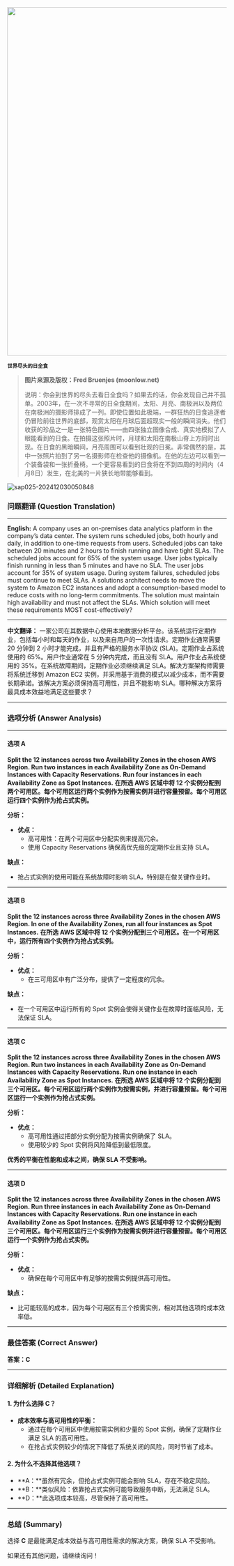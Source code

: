 <img src="https://www.bjp.org.cn/upload/image/2024/03/04/1709539524606083726.jpg" width="800" />  

<small>**世界尽头的日全食**</small>  

> **图片来源及版权：Fred Bruenjes (moonlow.net)**
>
> 说明：你会到世界的尽头去看日全食吗？如果去的话，你会发现自己并不孤单。2003年，在一次不寻常的日全食期间，太阳、月亮、南极洲以及两位在南极洲的摄影师排成了一列。即使位置如此极端，一群狂热的日食追逐者仍冒险前往世界的底部，观赏太阳在月球后面超现实一般的瞬间消失。他们收获的珍品之一是一张特色图片——由四张独立图像合成、真实地模拟了人眼能看到的日食。在拍摄这张照片时，月球和太阳在南极山脊上方同时出现。在日食的黑暗瞬间，月亮周围可以看到壮观的日冕。非常偶然的是，其中一张照片拍到了另一名摄影师在检查他的摄像机。在他的左边可以看到一个装备袋和一张折叠椅。一个更容易看到的日食将在不到四周的时间内（4月8日）发生，在北美的一片狭长地带能够看到。



![sap025-202412030050848](https://aea62e6.webp.li/2024/12/sap025-202412030050848.png)

### 问题翻译 (Question Translation)

------

**English:**
A company uses an on-premises data analytics platform in the company’s data center. The system runs scheduled jobs, both hourly and daily, in addition to one-time requests from users. Scheduled jobs can take between 20 minutes and 2 hours to finish running and have tight SLAs. The scheduled jobs account for 65% of the system usage. User jobs typically finish running in less than 5 minutes and have no SLA. The user jobs account for 35% of system usage. During system failures, scheduled jobs must continue to meet SLAs. A solutions architect needs to move the system to Amazon EC2 instances and adopt a consumption-based model to reduce costs with no long-term commitments. The solution must maintain high availability and must not affect the SLAs. Which solution will meet these requirements MOST cost-effectively?

------

**中文翻译：**
一家公司在其数据中心使用本地数据分析平台。该系统运行定期作业，包括每小时和每天的作业，以及来自用户的一次性请求。定期作业通常需要 20 分钟到 2 小时才能完成，并且有严格的服务水平协议 (SLA)。定期作业占系统使用的 65%。用户作业通常在 5 分钟内完成，而且没有 SLA。用户作业占系统使用的 35%。在系统故障期间，定期作业必须继续满足 SLA。解决方案架构师需要将系统迁移到 Amazon EC2 实例，并采用基于消费的模式以减少成本，而不需要长期承诺。该解决方案必须保持高可用性，并且不能影响 SLA。哪种解决方案将最具成本效益地满足这些要求？

------

### 选项分析 (Answer Analysis)

------

#### **选项 A**

**Split the 12 instances across two Availability Zones in the chosen AWS Region. Run two instances in each Availability Zone as On-Demand Instances with Capacity Reservations. Run four instances in each Availability Zone as Spot Instances.**
**在所选 AWS 区域中将 12 个实例分配到两个可用区。每个可用区运行两个实例作为按需实例并进行容量预留。每个可用区运行四个实例作为抢占式实例。**

**分析：**

- **优点：**
    - 高可用性：在两个可用区中分配实例来提高冗余。
    - 使用 Capacity Reservations 确保高优先级的定期作业且支持 SLA。

**缺点：**
- 抢占式实例的使用可能在系统故障时影响 SLA，特别是在做关键作业时。

---

#### **选项 B**

**Split the 12 instances across three Availability Zones in the chosen AWS Region. In one of the Availability Zones, run all four instances as Spot Instances.**
**在所选 AWS 区域中将 12 个实例分配到三个可用区。在一个可用区中，运行所有四个实例作为抢占式实例。**

**分析：**

- **优点：**
    - 在三可用区中有广泛分布，提供了一定程度的冗余。

**缺点：**
- 在一个可用区中运行所有的 Spot 实例会使得关键作业在故障时面临风险，无法保证 SLA。

---

#### **选项 C**

**Split the 12 instances across three Availability Zones in the chosen AWS Region. Run two instances in each Availability Zone as On-Demand Instances with Capacity Reservations. Run one instance in each Availability Zone as Spot Instances.**
**在所选 AWS 区域中将 12 个实例分配到三个可用区。每个可用区运行两个实例作为按需实例，并进行容量预留。每个可用区运行一个实例作为抢占式实例。**

**分析：**

- **优点：**
    - 高可用性通过把部分实例分配为按需实例确保了 SLA。
    - 使用较少的 Spot 实例将风险降低到最低限度。

**优秀的平衡在性能和成本之间，确保 SLA 不受影响。**

---

#### **选项 D**

**Split the 12 instances across three Availability Zones in the chosen AWS Region. Run three instances in each Availability Zone as On-Demand Instances with Capacity Reservations. Run one instance in each Availability Zone as Spot Instances.**
**在所选 AWS 区域中将 12 个实例分配到三个可用区。每个可用区运行三个实例作为按需实例并进行容量预留。每个可用区运行一个实例作为抢占式实例。**

**分析：**

- **优点：**
    - 确保在每个可用区中有足够的按需实例提供高可用性。

**缺点：**
- 比可能较高的成本，因为每个可用区有三个按需实例，相对其他选项的成本效率低。

---

### 最佳答案 (Correct Answer)

**答案：C**

---

### 详细解析 (Detailed Explanation)

#### **1. 为什么选择 C？**

- **成本效率与高可用性的平衡：**
    - 通过在每个可用区中使用按需实例和少量的 Spot 实例，确保了定期作业满足 SLA 的高可用性。
    - 在抢占式实例较少的情况下降低了系统关闭的风险，同时节省了成本。

#### **2. 为什么不选择其他选项？**

- **A：**虽然有冗余，但抢占式实例可能会影响 SLA，存在不稳定风险。
- **B：**类似风险：依靠抢占式实例可能导致服务中断，无法满足 SLA。
- **D：**此选项成本较高，尽管保持了高可用性。

---

### 总结 (Summary)

选择 **C** 是最能满足成本效益与高可用性需求的解决方案，确保 SLA 不受影响。

如果还有其他问题，请继续询问！
